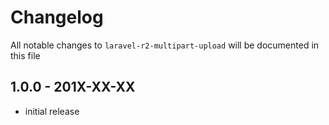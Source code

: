 # Changelog

All notable changes to `laravel-r2-multipart-upload` will be documented in this file

## 1.0.0 - 201X-XX-XX

- initial release
